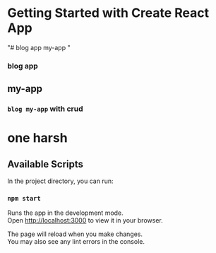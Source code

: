 # Getting Started with Create React App

"# blog app my-app "

### blog app

## my-app

### `blog my-app` with crud

# one harsh

## Available Scripts

In the project directory, you can run:

### `npm start`

Runs the app in the development mode.\
Open [http://localhost:3000](http://localhost:3000) to view it in your browser.

The page will reload when you make changes.\
You may also see any lint errors in the console.
